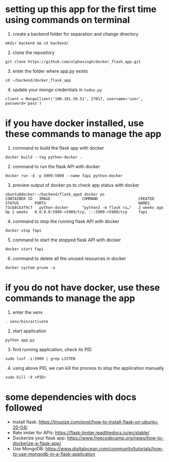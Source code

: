 # setting up this app for the first time using commands on terminal
1. create a backend folder for separation and change directory
```
mkdir backend && cd backend/
```
2. clone the repository
```
git clone https://github.com/alphasingh/docker_flask_app.git
```
3. enter the folder where app.py exists
```
cd ~/backend/docker_flask_app
```
4. update your mongo credentials in `todos.py`
```
client = MongoClient('100.101.50.51', 27017, username='user', password='pass')
```

# if you have docker installed, use these commands to manage the app
1. command to build the flask app with docker
```
docker build --tag python-docker .
```
2. command to run the flask API with docker
```
docker run -d -p 5909:5909 --name fapi python-docker
```
3. preview output of docker ps to check app status with docker
```
ubuntu@docker:~/backend/flask_app$ docker ps
CONTAINER ID   IMAGE              COMMAND                  CREATED        STATUS       PORTS                                         NAMES
73cb8cb3f9c7   python-docker      "python3 -m flask ru…"   2 weeks ago    Up 2 weeks   0.0.0.0:5909->5909/tcp, :::5909->5909/tcp     fapi
```
4. command to stop the running flask API with docker
```
docker stop fapi
```
5. command to start the stopped flask API with docker
```
docker start fapi
```
6. command to delete all the unused resources in docker
```
docker system prune -a
```

# if you do not have docker, use these commands to manage the app
1. enter the venv
```
. venv/bin/activate
```
2. start application
```
python app.py
```
3. find running application, check its PID
```
sudo lsof -i:5909 | grep LISTEN
```
4. using above PID, we can kill the process to stop the application manually
```
sudo kill -9 <PID>
```

# some dependencies with docs followed
- Install flask: https://linuxize.com/post/how-to-install-flask-on-ubuntu-20-04/
- Rate imiter for APIs: https://flask-limiter.readthedocs.io/en/stable/
- Dockerize your flask app: https://www.freecodecamp.org/news/how-to-dockerize-a-flask-app/ 
- Use MongoDB: https://www.digitalocean.com/community/tutorials/how-to-use-mongodb-in-a-flask-application
